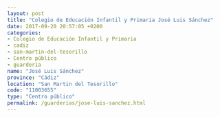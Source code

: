 ```yaml
---
layout: post
title: "Colegio de Educación Infantil y Primaria José Luis Sánchez"
date: 2017-09-20 20:57:05 +0200
categories:
- Colegio de Educación Infantil y Primaria
- cadiz
- san-martin-del-tesorillo
- Centro público
- guarderia
name: "José Luis Sánchez"
province: "Cádiz"
location: "San Martin del Tesorillo"
code: "11003655"
type: "Centro público"
permalink: /guarderias/jose-luis-sanchez.html
---
```

